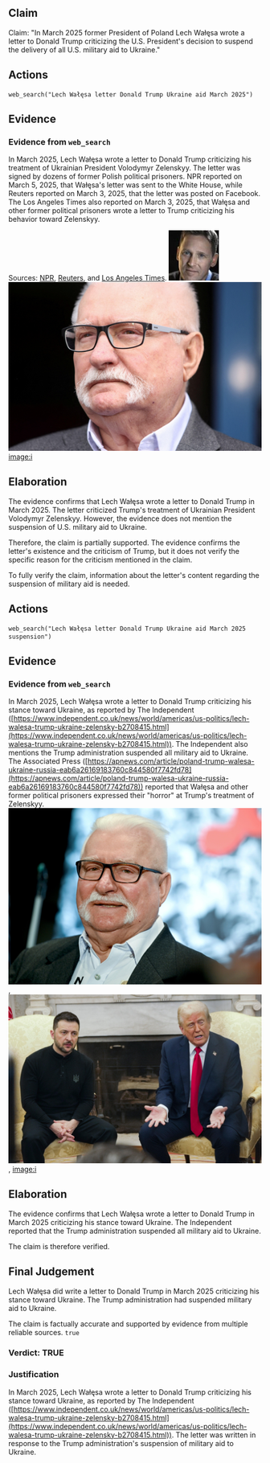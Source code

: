 ## Claim
Claim: "In March 2025 former President of Poland Lech Wałęsa wrote a letter to Donald Trump criticizing the U.S. President's decision to suspend the delivery of all U.S. military aid to Ukraine."

## Actions
```
web_search("Lech Wałęsa letter Donald Trump Ukraine aid March 2025")
```

## Evidence
### Evidence from `web_search`
In March 2025, Lech Wałęsa wrote a letter to Donald Trump criticizing his treatment of Ukrainian President Volodymyr Zelenskyy. The letter was signed by dozens of former Polish political prisoners. NPR reported on March 5, 2025, that Wałęsa's letter was sent to the White House, while Reuters reported on March 3, 2025, that the letter was posted on Facebook. The Los Angeles Times also reported on March 3, 2025, that Wałęsa and other former political prisoners wrote a letter to Trump criticizing his behavior toward Zelenskyy.

Sources: [NPR](https://www.npr.org/2025/03/05/nx-s1-5317474/nobel-peace-prize-winner-lech-walesa-condemns-president-trumps-treatment-of-zelenskyy), [Reuters](https://www.reuters.com/world/polish-cold-war-hero-walesa-writes-trump-expressing-horror-zelenskiy-spat-2025-03-03/), and [Los Angeles Times](https://www.latimes.com/world-nation/story/2025-03-03/polish-democracy-hero-walesa-says-trump-treatment-of-zelensky-filled-him-with-horror). ![image 1961](media/2025-08-07_19-24-1754594678-260321.jpg) ![image 1962](media/2025-08-07_19-24-1754594684-890174.jpg) <image:i>


## Elaboration
The evidence confirms that Lech Wałęsa wrote a letter to Donald Trump in March 2025. The letter criticized Trump's treatment of Ukrainian President Volodymyr Zelenskyy. However, the evidence does not mention the suspension of U.S. military aid to Ukraine.

Therefore, the claim is partially supported. The evidence confirms the letter's existence and the criticism of Trump, but it does not verify the specific reason for the criticism mentioned in the claim.

To fully verify the claim, information about the letter's content regarding the suspension of military aid is needed.


## Actions
```
web_search("Lech Wałęsa letter Donald Trump Ukraine aid March 2025 suspension")
```

## Evidence
### Evidence from `web_search`
In March 2025, Lech Wałęsa wrote a letter to Donald Trump criticizing his stance toward Ukraine, as reported by The Independent ([https://www.independent.co.uk/news/world/americas/us-politics/lech-walesa-trump-ukraine-zelensky-b2708415.html](https://www.independent.co.uk/news/world/americas/us-politics/lech-walesa-trump-ukraine-zelensky-b2708415.html)). The Independent also mentions the Trump administration suspended all military aid to Ukraine. The Associated Press ([https://apnews.com/article/poland-trump-walesa-ukraine-russia-eab6a26169183760c844580f7742fd78](https://apnews.com/article/poland-trump-walesa-ukraine-russia-eab6a26169183760c844580f7742fd78)) reported that Wałęsa and other former political prisoners expressed their "horror" at Trump's treatment of Zelenskyy. ![image 13839](media/2025-08-31_19-47-1756669655-502159.jpg), ![image 13840](media/2025-08-31_19-47-1756669656-081867.jpg), <image:i>


## Elaboration
The evidence confirms that Lech Wałęsa wrote a letter to Donald Trump in March 2025 criticizing his stance toward Ukraine. The Independent reported that the Trump administration suspended all military aid to Ukraine.

The claim is therefore verified.


## Final Judgement
Lech Wałęsa did write a letter to Donald Trump in March 2025 criticizing his stance toward Ukraine. The Trump administration had suspended military aid to Ukraine.

The claim is factually accurate and supported by evidence from multiple reliable sources. `true`

### Verdict: TRUE

### Justification
In March 2025, Lech Wałęsa wrote a letter to Donald Trump criticizing his stance toward Ukraine, as reported by The Independent ([https://www.independent.co.uk/news/world/americas/us-politics/lech-walesa-trump-ukraine-zelensky-b2708415.html](https://www.independent.co.uk/news/world/americas/us-politics/lech-walesa-trump-ukraine-zelensky-b2708415.html)). The letter was written in response to the Trump administration's suspension of military aid to Ukraine.
